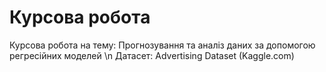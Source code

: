# Курсова робота
Курсова робота на тему: Прогнозування та аналіз даних за допомогою регресійних моделей \n
Датасет: Advertising Dataset (Kaggle.com)
